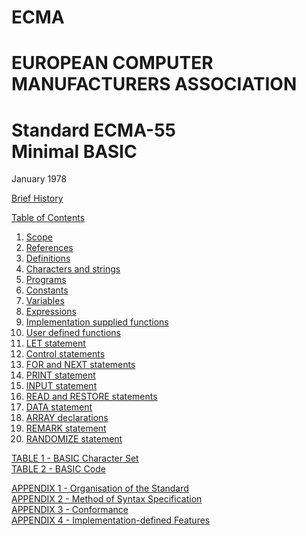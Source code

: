<h1>ECMA</h1>
<h1>EUROPEAN COMPUTER MANUFACTURERS ASSOCIATION</h1>

# Standard ECMA-55<br>Minimal BASIC

January 1978

[Brief History](brief_history.md)

[Table of Contents](index.md)

  1. [Scope](1_scope.md)
  2. [References](2_references.md)
  3. [Definitions](3_definitions.md)
  4. [Characters and strings](4_chracters_and_strings.md)
  5. [Programs](5_programs.md)
  6. [Constants](6_constants.md)
  7. [Variables](7_variables.md)
  8. [Expressions](8_expressions.md)
  9. [Implementation supplied functions](9_implementation_supplied_functions.md)
  10. [User defined functions](10_user_defined_functions.md)
  11. [LET statement](11_let_statement.md)
  12. [Control statements](12_control_statement.md)
  13. [FOR and NEXT statements](13_for_and_next_statements.md)
  14. [PRINT statement](14_print_statement.md)
  15. [INPUT statement](15_input_statement.md)
  16. [READ and RESTORE statements](16_read_and_restore_statements.md)
  17. [DATA statement](17_data_statement.md)
  18. [ARRAY declarations](18_array_declarations.md)
  19. [REMARK statement](19_remark_statement.md)
  20. [RANDOMIZE statement](20_randomize_statement.md)

[TABLE 1 - BASIC Character Set](basic_character_set.md)<br>
[TABLE 2 - BASIC Code](basic_code.md)

[APPENDIX 1 - Organisation of the Standard](organisation_of_the_standard.md)<br>
[APPENDIX 2 - Method of Syntax Specification](method_of_syntax_specification.md)<br>
[APPENDIX 3 - Conformance](conformance.md)<br>
[APPENDIX 4 - Implementation-defined Features](implementation_defined_features.md)
